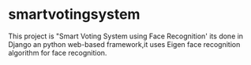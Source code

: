 # smartvotingsystem
This project is "Smart Voting System using Face Recognition' its done in Django an python web-based framework,it uses Eigen face recognition algorithm for face recognition.
